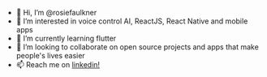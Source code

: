 - 👋 Hi, I’m @rosiefaulkner
- 👀 I’m interested in voice control AI, ReactJS, React Native and mobile apps
- 🌱 I’m currently learning flutter
- 💞️ I’m looking to collaborate on open source projects and apps that make people's lives easier
- 📫 Reach me on [linkedin!](https://www.linkedin.com/in/rosiefaulkner/)

<!---
rosiefaulkner/rosiefaulkner is a ✨ special ✨ repository because its `README.md` (this file) appears on your GitHub profile.
You can click the Preview link to take a look at your changes.
--->
